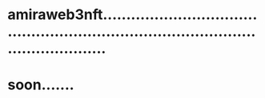 # amiraweb3nft...........................................................................................................
# soon.......
